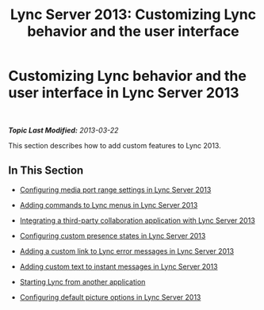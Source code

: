 ﻿---
title: 'Lync Server 2013: Customizing Lync behavior and the user interface'
TOCTitle: Customizing Lync behavior and the user interface
ms:assetid: 1196dfe5-eb2b-4e57-9bda-d247f341b0b9
ms:mtpsurl: https://technet.microsoft.com/en-us/library/Gg398200(v=OCS.15)
ms:contentKeyID: 48183443
ms.date: 07/23/2014
mtps_version: v=OCS.15
---

<div data-xmlns="http://www.w3.org/1999/xhtml">

<div class="topic" data-xmlns="http://www.w3.org/1999/xhtml" data-msxsl="urn:schemas-microsoft-com:xslt" data-cs="http://msdn.microsoft.com/en-us/">

<div data-asp="http://msdn2.microsoft.com/asp">

# Customizing Lync behavior and the user interface in Lync Server 2013

</div>

<div id="mainSection">

<div id="mainBody">

<span> </span>

_**Topic Last Modified:** 2013-03-22_

This section describes how to add custom features to Lync 2013.

<div>

## In This Section

  - [Configuring media port range settings in Lync Server 2013](lync-server-2013-configuring-media-port-range-settings.md)

  - [Adding commands to Lync menus in Lync Server 2013](lync-server-2013-adding-commands-to-lync-menus.md)

  - [Integrating a third-party collaboration application with Lync Server 2013](lync-server-2013-integrating-a-third-party-collaboration-application-with-lync.md)

  - [Configuring custom presence states in Lync Server 2013](lync-server-2013-configuring-custom-presence-states.md)

  - [Adding a custom link to Lync error messages in Lync Server 2013](lync-server-2013-adding-a-custom-link-to-lync-error-messages.md)

  - [Adding custom text to instant messages in Lync Server 2013](lync-server-2013-adding-custom-text-to-instant-messages.md)

  - [Starting Lync from another application](lync-server-2013-starting-lync-from-another-application.md)

  - [Configuring default picture options in Lync Server 2013](lync-server-2013-configuring-default-picture-options.md)

</div>

</div>

<span> </span>

</div>

</div>

</div>

